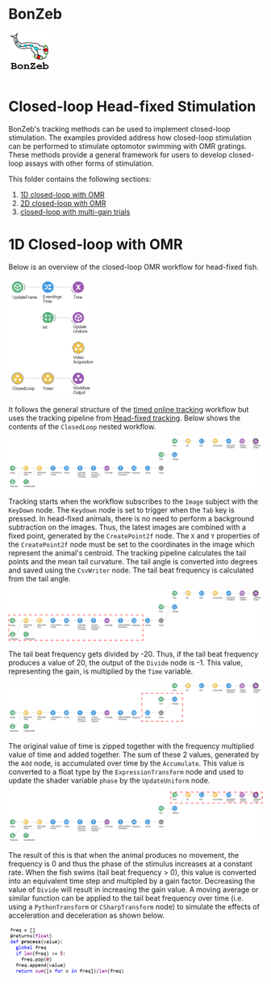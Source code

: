 # BonZeb
![](../../Resources/BonZeb_Logo.png)

# Closed-loop Head-fixed Stimulation
BonZeb's tracking methods can be used to implement closed-loop stimulation.
The examples provided address how closed-loop stimulation can be performed to stimulate optomotor swimming with OMR gratings.
These methods provide a general framework for users to develop closed-loop assays with other forms of stimulation. 

This folder contains the following sections:
1. [1D closed-loop with OMR](#1D-closed-loop-with-OMR)
2. [2D closed-loop with OMR](#2D-closed-loop-with-OMR)
3. [closed-loop with multi-gain trials](#closed-loop-with-multi-gain-trials)

# 1D Closed-loop with OMR
Below is an overview of the closed-loop OMR workflow for head-fixed fish.

![](images\1D-closed-loop-1.png)

It follows the general structure of the [timed online tracking](<../Behavioural Tracking and Analysis#timed-online-tracking>) workflow but uses the tracking pipeline from [Head-fixed tracking](<../Behavioural Tracking and Analysis#head-fixed-tracking>).
Below shows the contents of the `ClosedLoop` nested workflow.

![](images\1D-closed-loop-2.png)

Tracking starts when the workflow subscribes to the `Image` subject with the `KeyDown` node.
The `Keydown` node is set to trigger when the `Tab` key is pressed.
In head-fixed animals, there is no need to perform a background subtraction on the images.
Thus, the latest images are combined with a fixed point, generated by the `CreatePoint2f` node.
The `X` and `Y` properties of the `CreatePoint2f` node must be set to the coordinates in the image which represent the animal's centroid.
The tracking pipeline calculates the tail points and the mean tail curvature.
The tail angle is converted into degrees and saved using the `CsvWriter` node.
The tail beat frequency is calculated from the tail angle.

![](images\1D-closed-loop-3.png)

The tail beat frequency gets divided by -20.
Thus, if the tail beat frequency produces a value of 20, the output of the `Divide` node is -1.
This value, representing the gain, is multiplied by the `Time` variable.

![](images\1D-closed-loop-4.png)

The original value of time is zipped together with the frequency multiplied value of time and added together.
The sum of these 2 values, generated by the `Add` node, is accumulated over time by the `Accumulate`.
This value is converted to a float type by the `ExpressionTransform` node and used to update the shader variable `phase` by the `UpdateUniform` node.

![](images\1D-closed-loop-5.png)

The result of this is that when the animal produces no movement, the frequency is 0 and thus the phase of the stimulus increases at a constant rate.
When the fish swims (tail beat frequency > 0), this value is converted into an equivalent time step and multipled by a gain factor.
Decreasing the value of `Divide` will result in increasing the gain value.
A moving average or similar function can be applied to the tail beat frequency over time (i.e. using a `PythonTransform` or `CSharpTransform` node) to simulate the effects of acceleration and deceleration as shown below.

![](images\1D-closed-loop-6.png)
